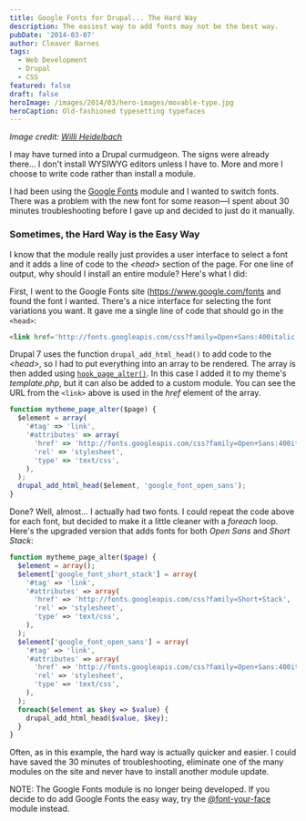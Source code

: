 ```yaml
---
title: Google Fonts for Drupal... The Hard Way
description: The easiest way to add fonts may not be the best way.
pubDate: '2014-03-07'
author: Cleaver Barnes
tags:
  - Web Development
  - Drupal
  - CSS
featured: false
draft: false
heroImage: /images/2014/03/hero-images/movable-type.jpg
heroCaption: Old-fashioned typesetting typefaces
---
```

*Image credit: [Willi Heidelbach](https://en.wikipedia.org/wiki/File:Metal_movable_type.jpg)*

I may have turned into a Drupal curmudgeon. The signs were already there... I don't install WYSIWYG editors unless I have to. More and more I choose to write code rather than install a module.

I had been using the [Google Fonts](https://drupal.org/project/google_fonts) module and I wanted to switch fonts. There was a problem with the new font for some reason—I spent about 30 minutes troubleshooting before I gave up and decided to just do it manually.

<!-- more -->

### Sometimes, the Hard Way is the Easy Way

I know that the module really just provides a user interface to select a font and it adds a line of code to the <em>&lt;head&gt;</em> section of the page. For one line of output, why should I install an entire module? Here's what I did:

First, I went to the Google Fonts site (https://www.google.com/fonts and found the font I wanted. There's a nice interface for selecting the font variations you want. It gave me a single line of code that should go in the `<head>`:

```html
<link href='http://fonts.googleapis.com/css?family=Open+Sans:400italic,700italic,400,700' rel='stylesheet' type='text/css'>
```

Drupal 7 uses the function `drupal_add_html_head()` to add code to the <em>&lt;head&gt;</em>, so I had to put everything into an array to be rendered. The array is then added using [`hook_page_alter()`](/blog/drupal-hookpagealter-example). In this case I added it to my theme's *template.php*, but it can also be added to a custom module. You can see the URL from the `<link>` above is used in the *href* element of the array.

```js
function mytheme_page_alter($page) {
  $element = array(
    '#tag' => 'link',
    '#attributes' => array(
      'href' => 'http://fonts.googleapis.com/css?family=Open+Sans:400italic,700italic,400,700',
      'rel' => 'stylesheet',
      'type' => 'text/css',
    ),
  );
  drupal_add_html_head($element, 'google_font_open_sans');
}
```

Done? Well, almost... I actually had two fonts. I could repeat the code above for each font, but decided to make it a little cleaner with a *foreach* loop. Here's the upgraded version that adds fonts for both *Open Sans* and *Short Stack*:

```php
function mytheme_page_alter($page) {
  $element = array();
  $element['google_font_short_stack'] = array(
    '#tag' => 'link',
    '#attributes' => array(
      'href' => 'http://fonts.googleapis.com/css?family=Short+Stack',
      'rel' => 'stylesheet',
      'type' => 'text/css',
    ),
  );
  $element['google_font_open_sans'] = array(
    '#tag' => 'link',
    '#attributes' => array(
      'href' => 'http://fonts.googleapis.com/css?family=Open+Sans:400italic,700italic,400,700',
      'rel' => 'stylesheet',
      'type' => 'text/css',
    ),
  );
  foreach($element as $key => $value) {
    drupal_add_html_head($value, $key);
  }
}
```

Often, as in this example, the hard way is actually quicker and easier. I could have saved the 30 minutes of troubleshooting, eliminate one of the many modules on the site and never have to install another module update.

NOTE: The Google Fonts module is no longer being developed. If you decide to do add Google Fonts the easy way, try the [@font-your-face](https://drupal.org/project/fontyourface) module instead.
